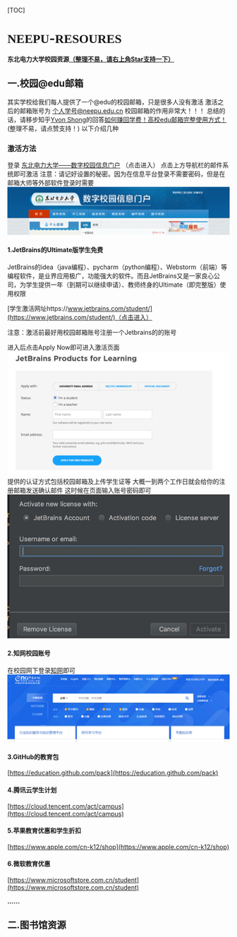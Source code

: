 [TOC]

# <font face="华文新魏">NEEPU</font>-<font face="Tempus Sans ITC">RESOURES</font>

**东北电力大学校园资源<u>（整理不易，请右上角Star支持一下）</u>**

## 一.校园@edu邮箱

其实学校给我们每人提供了一个@edu的校园邮箱，只是很多人没有激活
激活之后的邮箱账号为 <u>个人学号@neepu.edu.cn</u>
校园邮箱的作用非常大！！！
总结的话，请移步知乎<u>Yvon Shong</u>的回答[如何赚回学费！高校edu邮箱完整使用方式！](https://zhuanlan.zhihu.com/p/22804091)
(整理不易，请点赞支持！)
以下介绍几种

### 激活方法

登录 [东北电力大学——数字校园信息门户](http://i.neepu.edu.cn:8080/PassPortWeb/login_dd.aspx) （点击进入）
点击上方导航栏的邮件系统即可激活
注意：请记好设置的秘密。因为在信息平台登录不需要密码，但是在邮箱大师等外部软件登录时需要![](img/edu.png)



#### 1.JetBrains的Ultimate版学生免费

JetBrains的idea（java编程）、pycharm（python编程）、Webstorm（前端）等编程软件，是业界应用极广，功能强大的软件。而且JetBrains又是一家良心公司，为学生提供一年（到期可以继续申请）、教师终身的Ultimate（即完整版）使用权限

[学生激活网址https://www.jetbrains.com/student/](https://www.jetbrains.com/student/)（点击进入）

注意：激活前最好用校园邮箱账号注册一个Jetbrains的的账号

进入后点击Apply Now即可进入激活页面![](img/jet-active.png)
提供的认证方式包括校园邮箱及上传学生证等
大概一到两个工作日就会给你的注册邮箱发送确认邮件
这时候在页面输入账号密码即可![](img/jetsoftactive.png)

#### 2.知网校园账号

在校园网下登录[知网](http://www.cnki.net/)即可![](img/cnki.png)

#### 3.GitHub的教育包

[https://education.github.com/pack](https://education.github.com/pack)

#### 4.腾讯云学生计划

[https://cloud.tencent.com/act/campus](https://cloud.tencent.com/act/campus)

#### 5.苹果教育优惠和学生折扣

[https://www.apple.com/cn-k12/shop](https://www.apple.com/cn-k12/shop)

#### 6.微软教育优惠

[https://www.microsoftstore.com.cn/student](https://www.microsoftstore.com.cn/student)

**......**

## 二.图书馆资源

